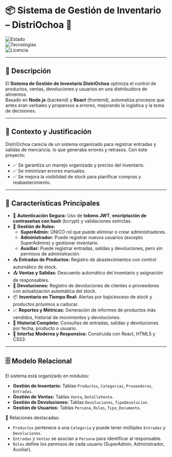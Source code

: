 # 📦 Sistema de Gestión de Inventario – DistriOchoa 🧃

![Estado](https://img.shields.io/badge/Estado-Activo-brightgreen)  
![Tecnologías](https://img.shields.io/badge/Tech-Node.js%20%7C%20React%20%7C%20JS%20%7C%20HTML5%20%7C%20CSS3-blue)  
![Licencia](https://img.shields.io/badge/Licencia-MIT-yellow)

---

## 📖 Descripción  

El **Sistema de Gestión de Inventario DistriOchoa** optimiza el control de productos, ventas, devoluciones y usuarios en una distribuidora de alimentos.  
Basado en **Node.js** (backend) y **React** (frontend), automatiza procesos que antes eran verbales y propensos a errores, mejorando la logística y la toma de decisiones.  

---

## 🧭 Contexto y Justificación  

DistriOchoa carecía de un sistema organizado para registrar entradas y salidas de mercancía, lo que generaba errores y retrasos. Con este proyecto:  
- ✅ Se garantiza un manejo organizado y preciso del inventario.  
- ✅ Se minimizan errores manuales.  
- ✅ Se mejora la visibilidad de stock para planificar compras y reabastecimiento.  

---

## 🚀 Características Principales  

- 🔐 **Autenticación Segura:** Uso de **tokens JWT**, **encriptación de contraseñas con hash** (bcrypt) y validaciones estrictas.  
- 👥 **Gestión de Roles:**  
  - **SuperAdmin:** ÚNICO rol que puede eliminar o crear administradores.  
  - **Administrador:** Puede registrar nuevos usuarios (excepto SuperAdmins) y gestionar inventario.  
  - **Auxiliar:** Puede registrar entradas, salidas y devoluciones, pero sin permisos de administración.  
- 📥 **Entradas de Productos:** Registro de abastecimientos con control automático de stock.  
- 📤 **Ventas y Salidas:** Descuento automático del inventario y asignación de responsables.  
- 🔄 **Devoluciones:** Registro de devoluciones de clientes o proveedores con actualización automática del stock.  
- 📦 **Inventario en Tiempo Real:** Alertas por bajo/exceso de stock y productos próximos a caducar.  
- 📈 **Reportes y Métricas:** Generación de informes de productos más vendidos, historial de movimientos y devoluciones.  
- 🧾 **Historial Completo:** Consultas de entradas, salidas y devoluciones por fecha, producto o usuario.  
- 🎨 **Interfaz Moderna y Responsiva:** Construida con React, HTML5 y CSS3.  

---

## 🗄️ Modelo Relacional  

El sistema está organizado en módulos:  
- **Gestión de Inventario:** Tablas `Productos`, `Categorias`, `Proveedores`, `Entradas`.  
- **Gestión de Ventas:** Tablas `Venta`, `DetalleVenta`.  
- **Gestión de Devoluciones:** Tablas `Devoluciones`, `TipoDevolucion`.  
- **Gestión de Usuarios:** Tablas `Persona`, `Roles`, `Tipo_Documento`.  

🔗 Relaciones destacadas:  
- `Productos` pertenece a una `Categoria` y puede tener múltiples `Entradas` y `Devoluciones`.  
- `Entradas` y `Ventas` se asocian a `Persona` para identificar al responsable.  
- `Roles` define los permisos de cada usuario (SuperAdmin, Administrador, Auxiliar).  



